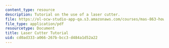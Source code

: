 ```yaml
---
content_type: resource
description: Tutorial on the use of a laser cutter.
file: https://ol-ocw-studio-app-qa.s3.amazonaws.com/courses/mas-863-how-to-make-almost-anything-fall-2002/cd0ad333a066267bbcc3d484a1d52a22_Assignment7.pdf
file_type: application/pdf
resourcetype: Document
title: Laser Cutter Tutorial
uid: cd0ad333-a066-267b-bcc3-d484a1d52a22
---
```

